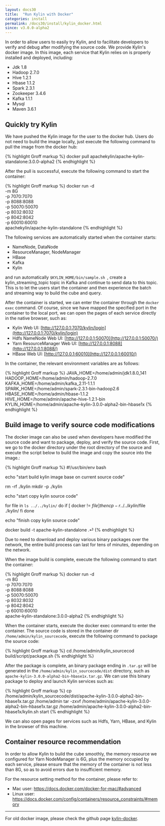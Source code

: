 ```yaml
---
layout: docs30
title:  "Run Kylin with Docker"
categories: install
permalink: /docs30/install/kylin_docker.html
since: v3.0.0-alpha2
---
```


In order to allow users to easily try Kylin, and to facilitate developers to verify and debug after modifying the source code. We provide Kylin's docker image. In this image, each service that Kylin relies on is properly installed and deployed, including:

- Jdk 1.8
- Hadoop 2.7.0
- Hive 1.2.1
- Hbase 1.1.2
- Spark 2.3.1
- Zookeeper 3.4.6
- Kafka 1.1.1
- Mysql
- Maven 3.6.1

## Quickly try Kylin

We have pushed the Kylin image for the user to the docker hub. Users do not need to build the image locally, just execute the following command to pull the image from the docker hub: 

{% highlight Groff markup %}
docker pull apachekylin/apache-kylin-standalone:3.0.0-alpha2
{% endhighlight %}

After the pull is successful, execute the following command to start the container: 

{% highlight Groff markup %}
docker run -d \
-m 8G \
-p 7070:7070 \
-p 8088:8088 \
-p 50070:50070 \
-p 8032:8032 \
-p 8042:8042 \
-p 60010:60010 \
apachekylin/apache-kylin-standalone
{% endhighlight %}

The following services are automatically started when the container starts: 

- NameNode, DataNode
- ResourceManager, NodeManager
- HBase
- Kafka
- Kylin

and run automatically `$KYLIN_HOME/bin/sample.sh `, create a kylin_streaming_topic topic in Kafka and continue to send data to this topic. This is to let the users start the container and then experience the batch and streaming way to build the cube and query.

After the container is started, we can enter the container through the `docker exec` command. Of course, since we have mapped the specified port in the container to the local port, we can open the pages of each service directly in the native browser, such as: 

- Kylin Web UI: [http://127.0.0.1:7070/kylin/login](http://127.0.0.1:7070/kylin/login)
- Hdfs NameNode Web UI: [http://127.0.0.1:50070](http://127.0.0.1:50070/)
- Yarn ResourceManager Web UI: [http://127.0.0.1:8088](http://127.0.0.1:8088/)
- HBase Web UI: [http://127.0.0.1:60010](http://127.0.0.1:60010/)

In the container, the relevant environment variables are as follows: 

{% highlight Groff markup %}
JAVA_HOME=/home/admin/jdk1.8.0_141
HADOOP_HOME=/home/admin/hadoop-2.7.0
KAFKA_HOME=/home/admin/kafka_2.11-1.1.1
SPARK_HOME=/home/admin/spark-2.3.1-bin-hadoop2.6
HBASE_HOME=/home/admin/hbase-1.1.2
HIVE_HOME=/home/admin/apache-hive-1.2.1-bin
KYLIN_HOME=/home/admin/apache-kylin-3.0.0-alpha2-bin-hbase1x
{% endhighlight %}

## Build image to verify source code modifications

The docker image can also be used when developers have modified the source code and want to package, deploy, and verify the source code. First, we go to the docker directory under the root directory of the source and execute the script below to build the image and copy the source into the image.: 

{% highlight Groff markup %}
#!/usr/bin/env bash

echo "start build kylin image base on current source code"

rm -rf ./kylin
mkdir -p ./kylin

echo "start copy kylin source code"

for file in `ls ../../kylin/`
do
    if [ docker != $file ]
    then
        cp -r ../../kylin/$file ./kylin/
    fi
done

echo "finish copy kylin source code"

docker build -t apache-kylin-standalone .⏎
{% endhighlight %}

Due to need to download and deploy various binary packages over the network, the entire build process can last for tens of minutes, depending on the network.

When the image build is complete, execute the following command to start the container: 

{% highlight Groff markup %}
docker run -d \
-m 8G \
-p 7070:7070 \
-p 8088:8088 \
-p 50070:50070 \
-p 8032:8032 \
-p 8042:8042 \
-p 60010:60010 \
apache-kylin-standalone:3.0.0-alpha2
{% endhighlight %}

When the container starts, execute the docker exec command to enter the container. The source code is stored in the container dir `/home/admin/kylin_sourcecode`, execute the following command to package the source code: 

{% highlight Groff markup %}
cd /home/admin/kylin_sourcecod
build/script/package.sh
{% endhighlight %}

After the package is complete, an  binary package ending in `.tar.gz` will be generated in the `/home/admin/kylin_sourcecode/dist` directory, such as `apache-kylin-3.0.0-alpha2-bin-hbase1x.tar.gz`. We can use this  binary package to deploy and launch Kylin services such as:

{% highlight Groff markup %}
cp /home/admin/kylin_sourcecode/dist/apache-kylin-3.0.0-alpha2-bin-hbase1x.tar.gz /home/admin
tar -zxvf /home/admin/apache-kylin-3.0.0-alpha2-bin-hbase1x.tar.gz
/home/admin/apache-kylin-3.0.0-alpha2-bin-hbase1x/kylin.sh start
{% endhighlight %}

We can also open pages for services such as Hdfs, Yarn, HBase, and Kylin in the browser of this machine.

## Container resource recommendation

In order to allow Kylin to build the cube smoothly, the memory resource we configured for Yarn NodeManager is 6G, plus the memory occupied by each service, please ensure that the memory of the container is not less than 8G, so as to avoid errors due to insufficient memory.

For the resource setting method for the container, please refer to:

- Mac user: <https://docs.docker.com/docker-for-mac/#advanced>
- Linux user: <https://docs.docker.com/config/containers/resource_constraints/#memory>

---

For old docker image, please check the github page [kylin-docker](https://github.com/Kyligence/kylin-docker/).